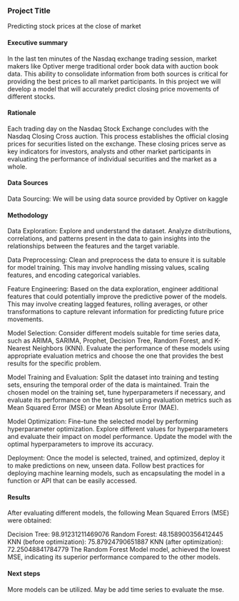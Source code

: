 ### Project Title

Predicting stock prices at the close of market 

#### Executive summary

In the last ten minutes of the Nasdaq exchange trading session, market makers like Optiver merge traditional order book data with auction book data. This ability to consolidate information from both sources is critical for providing the best prices to all market participants. In this project we will develop a model that will accurately predict closing price movements of different stocks. 

#### Rationale
Each trading day on the Nasdaq Stock Exchange concludes with the Nasdaq Closing Cross auction. This process establishes the official closing prices for securities listed on the exchange. These closing prices serve as key indicators for investors, analysts and other market participants in evaluating the performance of individual securities and the market as a whole.

#### Data Sources
Data Sourcing: We will be using data source provided by Optiver on kaggle 

#### Methodology

Data Exploration: Explore and understand the dataset. Analyze distributions, correlations, and patterns present in the data to gain insights into the relationships between the features and the target variable.

Data Preprocessing: Clean and preprocess the data to ensure it is suitable for model training. This may involve handling missing values, scaling features, and encoding categorical variables.

Feature Engineering: Based on the data exploration, engineer additional features that could potentially improve the predictive power of the models. This may involve creating lagged features, rolling averages, or other transformations to capture relevant information for predicting future price movements.

Model Selection: Consider different models suitable for time series data, such as ARIMA, SARIMA, Prophet, Decision Tree, Random Forest, and K-Nearest Neighbors (KNN). Evaluate the performance of these models using appropriate evaluation metrics and choose the one that provides the best results for the specific problem.

Model Training and Evaluation: Split the dataset into training and testing sets, ensuring the temporal order of the data is maintained. Train the chosen model on the training set, tune hyperparameters if necessary, and evaluate its performance on the testing set using evaluation metrics such as Mean Squared Error (MSE) or Mean Absolute Error (MAE).

Model Optimization: Fine-tune the selected model by performing hyperparameter optimization. Explore different values for hyperparameters and evaluate their impact on model performance. Update the model with the optimal hyperparameters to improve its accuracy.

Deployment: Once the model is selected, trained, and optimized, deploy it to make predictions on new, unseen data. Follow best practices for deploying machine learning models, such as encapsulating the model in a function or API that can be easily accessed.

#### Results

After evaluating different models, the following Mean Squared Errors (MSE) were obtained:

Decision Tree: 98.91231211469076
Random Forest: 48.158900356412445
KNN  (before optimization): 75.87924790651887
KNN (after optimization): 72.25048841784779
The Random Forest Model model, achieved the lowest MSE, indicating its superior performance compared to the other models.

#### Next steps
More models can be utilized. May be add time series to evaluate the mse. 